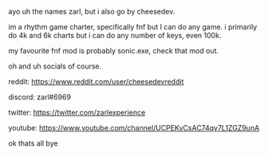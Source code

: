 ayo uh the names zarl, but i also go by cheesedev.

im a rhythm game charter, specifically fnf but I can do any game. i primarily do 4k and 6k charts but i can do any number of keys, even 100k.

my favourite fnf mod is probably sonic.exe, check that mod out.

oh and uh socials of course.

reddit: https://www.reddit.com/user/cheesedevreddit

discord: zarl#6969

twitter: https://twitter.com/zarlexperience

youtube: https://www.youtube.com/channel/UCPEKvCsAC74qy7L1ZGZ9unA

ok thats all bye
